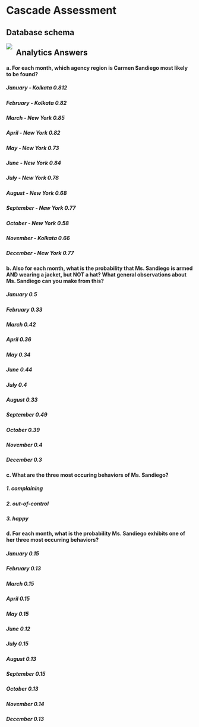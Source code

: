 
# Cascade Assessment

## Database schema

<img src="https://jigsaw-sample-data-1.s3.amazonaws.com/Slide2.jpg"
     style="float: left; margin-right: 10px;" />

## Analytics Answers

#### a. For each month, which agency region is Carmen Sandiego most likely to be found?
##### January  - Kolkata 0.812
##### February - Kolkata 0.82
##### March  - New York 0.85
##### April - New York 0.82
##### May - New York 0.73
##### June - New York 0.84
##### July - New York 0.78
##### August - New York 0.68
##### September - New York 0.77
##### October - New York 0.58
##### November - Kolkata 0.66
##### December - New York 0.77

#### b. Also for each month, what is the probability that Ms. Sandiego is armed AND wearing a jacket, but NOT a hat? What general observations about Ms. Sandiego can you make from this?

##### January 0.5
##### February 0.33
##### March 0.42
##### April 0.36
##### May 0.34
##### June 0.44
##### July 0.4
##### August 0.33
##### September 0.49
##### October 0.39
##### November 0.4
##### December 0.3


#### c. What are the three most occuring behaviors of Ms. Sandiego?

##### 1. complaining 
##### 2. out-of-control 
##### 3. happy

#### d. For each month, what is the probability Ms. Sandiego exhibits one of her three most occurring behaviors?

##### January 0.15
##### February 0.13
##### March 0.15 
##### April 0.15
##### May 0.15
##### June 0.12
##### July 0.15
##### August 0.13
##### September 0.15 
##### October 0.13
##### November 0.14
##### December 0.13
